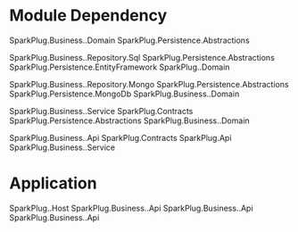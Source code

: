 
Module Dependency
=============================================

SparkPlug.Business.<Module>.Domain
    SparkPlug.Persistence.Abstractions
    
SparkPlug.Business.<Module>.Repository.Sql
    SparkPlug.Persistence.Abstractions
    SparkPlug.Persistence.EntityFramework
    SparkPlug.<Module>.Domain

SparkPlug.Business.<Module>.Repository.Mongo
    SparkPlug.Persistence.Abstractions
    SparkPlug.Persistence.MongoDb
    SparkPlug.Business.<Module>.Domain

SparkPlug.Business.<Module>.Service
    SparkPlug.Contracts
    SparkPlug.Persistence.Abstractions
    SparkPlug.Business.<Module>.Domain

SparkPlug.Business.<Module>.Api
    SparkPlug.Contracts
    SparkPlug.Api
    SparkPlug.Business.<Module>.Service


Application
===============================================
SparkPlug.<ApplicationName>.Host
    SparkPlug.Business.<Module-1>.Api
    SparkPlug.Business.<Module-2>.Api
    SparkPlug.Business.<Module-2>.Api